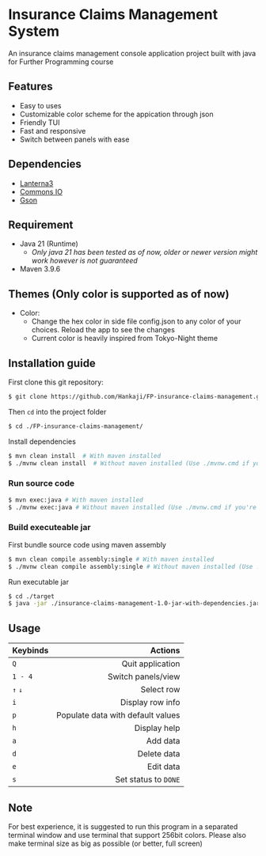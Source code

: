 # Insurance Claims Management System 
An insurance claims management console application project built with java for Further Programming course

## Features
- Easy to uses
- Customizable color scheme for the appication through json
- Friendly TUI
- Fast and responsive
- Switch between panels with ease

## Dependencies
- [Lanterna3](https://github.com/mabe02/lanterna)
- [Commons IO](https://commons.apache.org/proper/commons-io/)
- [Gson](https://github.com/google/gson)

## Requirement
- Java 21 (Runtime)
  - *Only java 21 has been tested as of now, older or newer version might work however is not guaranteed*
- Maven 3.9.6

## Themes (Only color is supported as of now)
- Color:
  - Change the hex color in side file config.json to any color of your choices. Reload the app to see the changes
  - Current color is heavily inspired from Tokyo-Night theme

## Installation guide

First clone this git repository:
```bash
$ git clone https://github.com/Hankaji/FP-insurance-claims-management.git
```

Then `cd` into the project folder

```bash
$ cd ./FP-insurance-claims-management/
```

Install dependencies
```bash
$ mvn clean install  # With maven installed
$ ./mvnw clean install  # Without maven installed (Use ./mvnw.cmd if you're on Window)
```

### Run source code

```bash
$ mvn exec:java # With maven installed
$ ./mvnw exec:java # Without maven installed (Use ./mvnw.cmd if you're on Window)
```

### Build executeable jar

First bundle source code using maven assembly

```bash
$ mvn clean compile assembly:single # With maven installed
$ ./mvnw clean compile assembly:single # Without maven installed (Use ./mvnw.cmd if you're on Window)
```

Run executable jar

```bash
$ cd ./target
$ java -jar ./insurance-claims-management-1.0-jar-with-dependencies.jar
```

## Usage

| Keybinds  | Actions                           |
| --------  | --------------------------------: |
| `Q`       | Quit application                  |
| `1 - 4`   | Switch panels/view                |
| `↑` `↓`   | Select row                        |
| `i`       | Display row info                  |
| `p`       | Populate data with default values |
| `h`       | Display help                      |
| `a`       | Add data                          |
| `d`       | Delete data                       |
| `e`       | Edit data                         |
| `s`       | Set status to `DONE`              |

## Note

For best experience, it is suggested to run this program in a separated terminal window and use terminal that support 256bit colors. Please also make terminal size as big as possible (or better, full screen)
